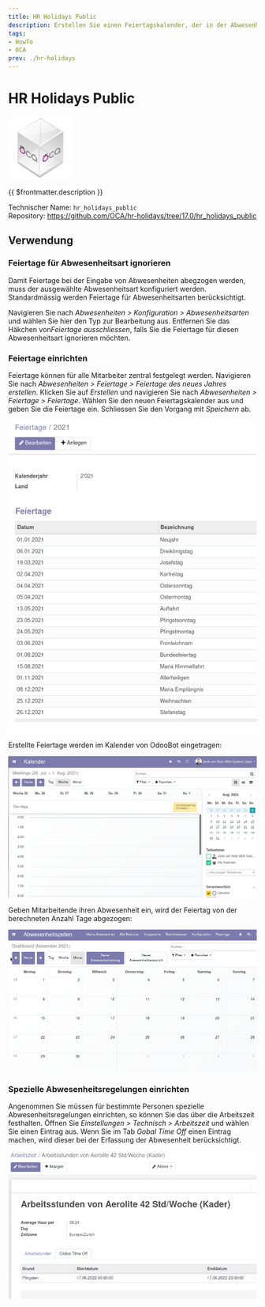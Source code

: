 ```yaml
---
title: HR Holidays Public
description: Erstellen Sie einen Feiertagskalender, der in der Abwesenheiten berücksichtigt wird.
tags:
- HowTo
- OCA
prev: ./hr-holidays
---
```

# HR Holidays Public
![icon_oca_app](attachments/icon_oca_app.png)

{{ $frontmatter.description }}

Technischer Name: `hr_holidays_public`\
Repository: <https://github.com/OCA/hr-holidays/tree/17.0/hr_holidays_public>

## Verwendung

### Feiertage für Abwesenheitsart ignorieren

Damit Feiertage bei der Eingabe von Abwesenheiten abegzogen werden, muss der ausgewählte Abwesenheitsart konfiguriert werden. Standardmässig werden Feiertage für Abwesenheitsarten berücksichtigt.

Navigieren Sie nach *Abwesenheiten > Konfiguration > Abwesenheitsarten* und wählen Sie hier den Typ zur Bearbeitung aus. Entfernen Sie das Häkchen  von*Feiertage ausschliessen*, falls Sie die Feiertage für diesen Abwesenheitsart ignorieren möchten.

### Feiertage einrichten

Feiertage können für alle Mitarbeiter zentral festgelegt werden. Navigieren Sie nach *Abwesenheiten > Feiertage > Feiertage des neues Jahres erstellen*. Klicken Sie auf *Erstellen* und navigieren Sie nach *Abwesenheiten > Feiertage > Feiertage*. Wählen Sie den neuen Feiertagskalender aus und geben Sie die Feiertage ein. Schliessen Sie den Vorgang mit *Speichern* ab.

![](attachments/HR%20Holidays%20Public%20Beispiel%20Feiertagskalender.png)

Erstellte Feiertage werden im Kalender von OdooBot eingetragen:

![](attachments/HR-Holidays-Public%20OdooBot.png)

Geben Mitarbeitende ihren Abwesenheit ein, wird der Feiertag von der berechneten Anzahl Tage abgezogen:

![HR Holidays Public Abzug](attachments/HR%20Holidays%20Public%20Abzug.gif)

### Spezielle Abwesenheitsregelungen einrichten

Angenommen Sie müssen für bestimmte Personen spezielle Abwesenheitsregelungen einrichten, so können Sie das über die Arbeitszeit festhalten. Öffnen Sie *Einstellungen > Technisch > Arbeitszeit* und wählen Sie einen Eintrag aus. Wenn Sie im Tab *Gobal Time Off* einen Eintrag machen, wird dieser bei der Erfassung der Abwesenheit berücksichtigt.

![](attachments/Abwesenheitszeiten%20Global%20Time%20Off.png)
